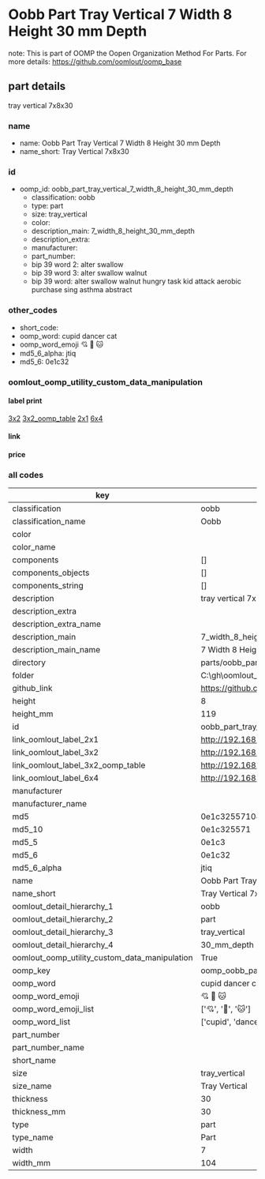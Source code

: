 # Oobb Part Tray Vertical 7 Width 8 Height 30 mm Depth  

note: This is part of OOMP the Oopen Organization Method For Parts. For more details: https://github.com/oomlout/oomp_base

##  part details
  



tray vertical 7x8x30



### name
* name: Oobb Part Tray Vertical 7 Width 8 Height 30 mm Depth
* name_short: Tray Vertical 7x8x30 
### id
* oomp_id: oobb_part_tray_vertical_7_width_8_height_30_mm_depth
  * classification: oobb
  * type: part
  * size: tray_vertical
  * color: 
  * description_main: 7_width_8_height_30_mm_depth
  * description_extra: 
  * manufacturer: 
  * part_number: 
  * bip 39 word 2: alter swallow
  * bip 39 word 3: alter swallow walnut
  * bip 39 word: alter swallow walnut hungry task kid attack aerobic purchase sing asthma abstract

### other_codes
* short_code: 
* oomp_word: cupid dancer cat
* oomp_word_emoji :cupid: :dancer: :cat:
* md5_6_alpha: jtiq
* md5_6: 0e1c32






### oomlout_oomp_utility_custom_data_manipulation
#### label print
[3x2](http://192.168.1.245:1112/?label=oomp%20jtiq)
[3x2_oomp_table](http://192.168.1.108:1112/?label=oomp%20jtiq)
[2x1](http://192.168.1.242:1112/?label=oomp%20jtiq)
[6x4](http://192.168.1.55:1112/?label=oomp%20jtiq)    

#### link

                              

#### price







### all codes 
| key | value |  
| --- | --- |  
| classification | oobb |  
| classification_name | Oobb |  
| color |  |  
| color_name |  |  
| components | [] |  
| components_objects | [] |  
| components_string | [] |  
| description | tray vertical 7x8x30 |  
| description_extra |  |  
| description_extra_name |  |  
| description_main | 7_width_8_height_30_mm_depth |  
| description_main_name | 7 Width 8 Height 30 mm Depth |  
| directory | parts/oobb_part_tray_vertical_7_width_8_height_30_mm_depth |  
| folder | C:\gh\oomlout_oobb_version_4_generated_parts\parts\oobb_part_tray_vertical_7_width_8_height_30_mm_depth |  
| github_link | https://github.com/oomlout/oomlout_oomp_part_src/tree/main/parts/oobb_part_tray_vertical_7_width_8_height_30_mm_depth |  
| height | 8 |  
| height_mm | 119 |  
| id | oobb_part_tray_vertical_7_width_8_height_30_mm_depth |  
| link_oomlout_label_2x1 | http://192.168.1.242:1112/?label=oomp%20jtiq |  
| link_oomlout_label_3x2 | http://192.168.1.245:1112/?label=oomp%20jtiq |  
| link_oomlout_label_3x2_oomp_table | http://192.168.1.108:1112/?label=oomp%20jtiq |  
| link_oomlout_label_6x4 | http://192.168.1.55:1112/?label=oomp%20jtiq |  
| manufacturer |  |  
| manufacturer_name |  |  
| md5 | 0e1c3255710421cde96f06f5edb6c03b |  
| md5_10 | 0e1c325571 |  
| md5_5 | 0e1c3 |  
| md5_6 | 0e1c32 |  
| md5_6_alpha | jtiq |  
| name | Oobb Part Tray Vertical 7 Width 8 Height 30 mm Depth |  
| name_short | Tray Vertical 7x8x30  |  
| oomlout_detail_hierarchy_1 | oobb |  
| oomlout_detail_hierarchy_2 | part |  
| oomlout_detail_hierarchy_3 | tray_vertical |  
| oomlout_detail_hierarchy_4 | 30_mm_depth |  
| oomlout_oomp_utility_custom_data_manipulation | True |  
| oomp_key | oomp_oobb_part_tray_vertical_7_width_8_height_30_mm_depth |  
| oomp_word | cupid dancer cat |  
| oomp_word_emoji | :cupid: :dancer: :cat: |  
| oomp_word_emoji_list | [':cupid:', ':dancer:', ':cat:'] |  
| oomp_word_list | ['cupid', 'dancer', 'cat'] |  
| part_number |  |  
| part_number_name |  |  
| short_name |  |  
| size | tray_vertical |  
| size_name | Tray Vertical |  
| thickness | 30 |  
| thickness_mm | 30 |  
| type | part |  
| type_name | Part |  
| width | 7 |  
| width_mm | 104 |  
